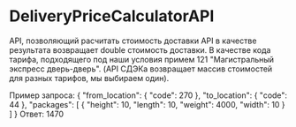 # DeliveryPriceCalculatorAPI
API, позволяющий расчитать стоимость доставки
API в качестве результата возвращает double стоимость доставки. 
В качестве кода тарифа, подходящего под наши условия примем 121 "Магистральный экспресс дверь-дверь". (API СДЭКа возвращает массив стоимостей для разных тарифов, мы выбираем один). 

Пример запроса: { "from_location": { "code": 270 }, "to_location": { "code": 44 }, "packages": [ { "height": 10, "length": 10, "weight": 4000, "width": 10 } ] }
Ответ: 1470
